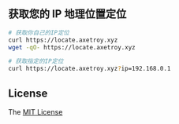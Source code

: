 ## 获取您的 IP 地理位置定位

```bash
# 获取你自己的IP定位
curl https://locate.axetroy.xyz
wget -qO- https://locate.axetroy.xyz

# 获取指定的IP定位
curl https://locate.axetroy.xyz?ip=192.168.0.1
```

## License

The [MIT License](https://github.com/axetroy/locate/blob/master/LICENSE)
